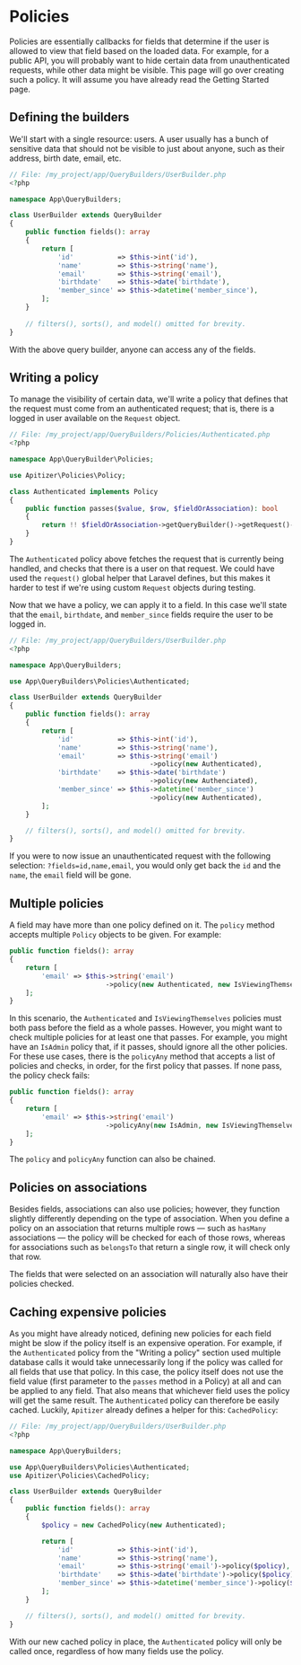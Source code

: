 # Policies

Policies are essentially callbacks for fields that determine if the user is
allowed to view that field based on the loaded data. For example, for a public
API, you will probably want to hide certain data from unauthenticated requests,
while other data might be visible. This page will go over creating such a
policy. It will assume you have already read the Getting Started page.

## Defining the builders

We'll start with a single resource: users. A user usually has a bunch of
sensitive data that should not be visible to just about anyone, such as their
address, birth date, email, etc.

```php
// File: /my_project/app/QueryBuilders/UserBuilder.php
<?php

namespace App\QueryBuilders;

class UserBuilder extends QueryBuilder
{
    public function fields(): array
    {
        return [
            'id'           => $this->int('id'),
            'name'         => $this->string('name'),
            'email'        => $this->string('email'),
            'birthdate'    => $this->date('birthdate'),
            'member_since' => $this->datetime('member_since'),
        ];
    }
    
    // filters(), sorts(), and model() omitted for brevity.
}
```

With the above query builder, anyone can access any of the fields.

## Writing a policy

To manage the visibility of certain data, we'll write a policy that defines that
the request must come from an authenticated request; that is, there is a logged
in user available on the `Request` object.

```php
// File: /my_project/app/QueryBuilders/Policies/Authenticated.php
<?php

namespace App\QueryBuilder\Policies;

use Apitizer\Policies\Policy;

class Authenticated implements Policy
{
    public function passes($value, $row, $fieldOrAssociation): bool
    {
        return !! $fieldOrAssociation->getQueryBuilder()->getRequest()->user();
    }
}
```

The `Authenticated` policy above fetches the request that is currently being
handled, and checks that there is a user on that request. We could have used the
`request()` global helper that Laravel defines, but this makes it harder to test
if we're using custom `Request` objects during testing.

Now that we have a policy, we can apply it to a field. In this case we'll state
that the `email`, `birthdate`, and `member_since` fields require the user to be
logged in.

```php
// File: /my_project/app/QueryBuilders/UserBuilder.php
<?php

namespace App\QueryBuilders;

use App\QueryBuilders\Policies\Authenticated;

class UserBuilder extends QueryBuilder
{
    public function fields(): array
    {
        return [
            'id'           => $this->int('id'),
            'name'         => $this->string('name'),
            'email'        => $this->string('email')
                                   ->policy(new Authenticated),
            'birthdate'    => $this->date('birthdate')
                                   ->policy(new Authenciated),
            'member_since' => $this->datetime('member_since')
                                   ->policy(new Authenticated),
        ];
    }

    // filters(), sorts(), and model() omitted for brevity.
}
```

If you were to now issue an unauthenticated request with the following
selection: `?fields=id,name,email`, you would only get back the `id` and the
`name`, the `email` field will be gone.

## Multiple policies

A field may have more than one policy defined on it. The `policy` method accepts
multiple `Policy` objects to be given. For example:

```php
public function fields(): array
{
    return [
        'email' => $this->string('email')
                        ->policy(new Authenticated, new IsViewingThemselves)
    ];
}
```

In this scenario, the `Authenticated` and `IsViewingThemselves` policies must
both pass before the field as a whole passes. However, you might want to check
multiple policies for at least one that passes. For example, you might have an
`IsAdmin` policy that, if it passes, should ignore all the other policies. For
these use cases, there is the `policyAny` method that accepts a list of policies
and checks, in order, for the first policy that passes. If none pass, the policy
check fails:

```php
public function fields(): array
{
    return [
        'email' => $this->string('email')
                        ->policyAny(new IsAdmin, new IsViewingThemselves)
    ];
}
```

The `policy` and `policyAny` function can also be chained.

## Policies on associations

Besides fields, associations can also use policies; however, they function
slightly differently depending on the type of association. When you define a
policy on an association that returns multiple rows — such as `hasMany`
associations — the policy will be checked for each of those rows, whereas for
associations such as `belongsTo` that return a single row, it will check only
that row.

The fields that were selected on an association will naturally also have their
policies checked.

## Caching expensive policies

As you might have already noticed, defining new policies for each field might be
slow if the policy itself is an expensive operation. For example, if the
`Authenticated` policy from the "Writing a policy" section used multiple
database calls it would take unnecessarily long if the policy was called for all
fields that use that policy. In this case, the policy itself does not use the
field value (first parameter to the `passes` method in a Policy) at all and can
be applied to any field. That also means that whichever field uses the policy
will get the same result. The `Authenticated` policy can therefore be easily
cached. Luckily, `Apitizer` already defines a helper for this: `CachedPolicy`:

```php
// File: /my_project/app/QueryBuilders/UserBuilder.php
<?php

namespace App\QueryBuilders;

use App\QueryBuilders\Policies\Authenticated;
use Apitizer\Policies\CachedPolicy;

class UserBuilder extends QueryBuilder
{
    public function fields(): array
    {
        $policy = new CachedPolicy(new Authenticated);

        return [
            'id'           => $this->int('id'),
            'name'         => $this->string('name'),
            'email'        => $this->string('email')->policy($policy),
            'birthdate'    => $this->date('birthdate')->policy($policy),
            'member_since' => $this->datetime('member_since')->policy($policy),
        ];
    }

    // filters(), sorts(), and model() omitted for brevity.
}
```

With our new cached policy in place, the `Authenticated` policy will only be
called once, regardless of how many fields use the policy.
